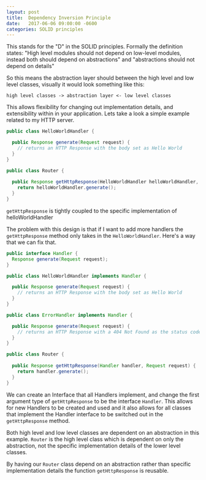 ```yaml
---
layout: post
title:  Dependency Inversion Principle
date:   2017-06-06 09:00:00 -0600
categories: SOLID principles
---
```

This stands for the "D" in the SOLID principles. Formally the definition states: "High level modules should not depend on low-level modules, instead both should depend on abstractions" and "abstractions should not depend on details"

So this means the abstraction layer should between the high level and low level classes, visually it would look something like this: 

```
high level classes -> abstraction layer <- low level classes
```

This allows flexibility for changing out implementation details, and extensibility within in your application. Lets take a look a simple example related to my HTTP server.  

```java
public class HelloWorldHandler {

  public Response generate(Request request) {
    // returns an HTTP Response with the body set as Hello World
  }
}

public class Router {
  
  public Response getHttpResponse(HelloWorldHandler helloWorldHandler, Request request) {
    return helloWorldHandler.generate();
  }
}
```

`getHttpResponse` is tightly coupled to the specific implementation of helloWorldHandler

The problem with this design is that if I want to add more handlers the `getHttpResponse` method only takes in the `HelloWorldHandler`. Here's a way that we can fix that.

```java
public interface Handler {
  Response generate(Request request);
}

public class HelloWorldHandler implements Handler {

  public Response generate(Request request) {
    // returns an HTTP Response with the body set as Hello World
  }
}

public class ErrorHandler implements Handler {

  public Response generate(Request request) {
    // returns an HTTP Response with a 404 Not Found as the status code
  }
}

public class Router {
  
  public Response getHttpResponse(Handler handler, Request request) {
    return handler.generate();
  }
}
```

We can create an Interface that all Handlers implement, and change the first argument type of `getHttpResponse` to be the interface `Handler`. This allows for new Handlers to be created and used and it also allows for all classes that implement the Handler interface to be switched out in the `getHttpResponse` method. 

Both high level and low level classes are dependent on an abstraction in this example. `Router` is the high level class which is dependent on only the abstraction, not the specific implementation details of the lower level classes. 

By having our `Router` class depend on an abstraction rather than specific implementation details the function `getHttpResponse` is reusable. 

